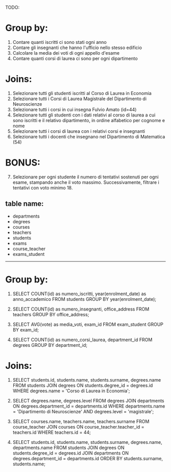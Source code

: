 TODO:

# Group by:

1. Contare quanti iscritti ci sono stati ogni anno
2. Contare gli insegnanti che hanno l'ufficio nello stesso edificio
3. Calcolare la media dei voti di ogni appello d'esame
4. Contare quanti corsi di laurea ci sono per ogni dipartimento

# Joins:

1. Selezionare tutti gli studenti iscritti al Corso di Laurea in Economia
2. Selezionare tutti i Corsi di Laurea Magistrale del Dipartimento di Neuroscienze
3. Selezionare tutti i corsi in cui insegna Fulvio Amato (id=44)
4. Selezionare tutti gli studenti con i dati relativi al corso di laurea a cui sono iscritti e il relativo dipartimento, in ordine alfabetico per cognome e nome
5. Selezionare tutti i corsi di laurea con i relativi corsi e insegnanti
6. Selezionare tutti i docenti che insegnano nel Dipartimento di Matematica (54)

# BONUS:

7. Selezionare per ogni studente il numero di tentativi sostenuti per ogni esame, stampando anche il voto massimo. Successivamente, filtrare i tentativi con voto minimo 18.

## table name:

- departments
- degrees
- courses
- teachers
- students
- exams
- course_teacher
- exams_student

---

# Group by:

1.  SELECT COUNT(id) as numero_iscritti, year(enrolment_date) as anno_accademico
    FROM students
    GROUP BY year(enrolment_date);

2.  SELECT COUNT(id) as numero_insegnanti, office_address
    FROM teachers
    GROUP BY office_address;

3.  SELECT AVG(vote) as media_voti, exam_id
    FROM exam_student
    GROUP BY exam_id;

4.  SELECT COUNT(id) as numero_corsi_laurea, department_id
    FROM degrees
    GROUP BY department_id;

# Joins:

1.  SELECT students.id, students.name, students.surname, degrees.name
    FROM students
    JOIN degrees ON students.degree_id = degrees.id
    WHERE degrees.name = 'Corso di Laurea in Economia';

2.  SELECT degrees.name, degrees.level
    FROM degrees
    JOIN departments ON degrees.department_id = departments.id
    WHERE departments.name = 'Dipartimento di Neuroscienze'
    AND degrees.level = 'magistrale';

3.  SELECT courses.name, teachers.name, teachers.surname
    FROM course_teacher
    JOIN courses ON course_teacher.teacher_id = teachers.id
    WHERE teachers.id = 44;

4.  SELECT students.id, students.name, students.surname, degrees.name, departments.name
    FROM students
    JOIN degrees ON students.degree_id = degrees.id
    JOIN departments ON degrees.department_id = departments.id
    ORDER BY students.surname, students.name;
